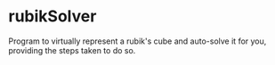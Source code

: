 # rubikSolver
Program to virtually represent a rubik's cube and auto-solve it for you, providing the steps taken to do so.
